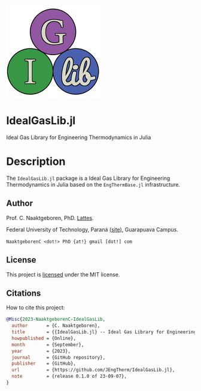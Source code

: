 ![IdealGasLib](https://raw.githubusercontent.com/JEngTherm/IdealGasLib.jl/main/docs/src/assets/logo-036.png)

# IdealGasLib.jl

Ideal Gas Library for Engineering Thermodynamics in Julia

# Description

The `IdealGasLib.jl` package is a Ideal Gas Library for Engineering Thermodynamics in Julia
based on the `EngThermBase.jl` infrastructure.

## Author

Prof. C. Naaktgeboren, PhD. [Lattes](http://lattes.cnpq.br/8621139258082919).

Federal University of Technology, Paraná
[(site)](http://portal.utfpr.edu.br/english), Guarapuava Campus.

`NaaktgeborenC <dot!> PhD {at!} gmail [dot!] com`

## License

This project is [licensed](https://github.com/JEngTherm/EngThermBase.jl/blob/master/LICENSE)
under the MIT license.

## Citations

How to cite this project:

```bibtex
@Misc{2023-NaaktgeborenC-IdealGasLib,
  author       = {C. Naaktgeboren},
  title        = {{IdealGasLib.jl} -- Ideal Gas Library for Engineering Thermodynamics in Julia},
  howpublished = {Online},
  month        = {September},
  year         = {2023},
  journal      = {GitHub repository},
  publisher    = {GitHub},
  url          = {https://github.com/JEngTherm/IdealGasLib.jl},
  note         = {release 0.1.0 of 23-09-07},
}
```



